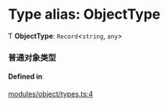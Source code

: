 # Type alias: ObjectType

Ƭ **ObjectType**: `Record`<`string`, `any`\>

### 普通对象类型

#### Defined in

[modules/object/types.ts:4](https://github.com/loclink/tianjie/blob/7741f6d/src/modules/object/types.ts#L4)
